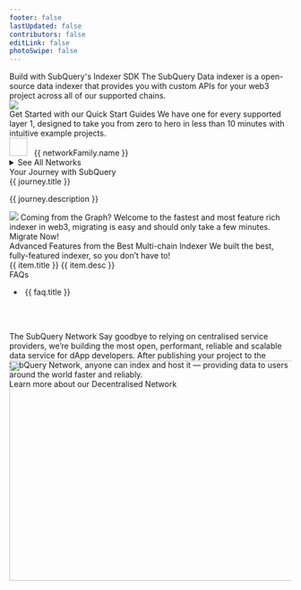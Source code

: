 ```yaml
---
footer: false
lastUpdated: false
contributors: false
editLink: false
photoSwipe: false
---
```


<link rel="stylesheet" href="/assets/style/homepage.css" as="style" />
<div class="welcomeContainer">
  <div class="bannerRow">
    <div class="ct">
      <Typography tag="h2">Build with SubQuery's Indexer SDK</Typography>
      <Typography tag="h5">The SubQuery Data indexer is a open-source data indexer that provides you with custom APIs for your web3 project across all of our supported chains.</Typography>
    </div>
    <div class="bannerImage">
      <div class="bannerImageBg"></div>
      <img src="https://subquery.network/images/indexerConcept.png" />
    </div>
  </div>
    <div class="quickStart layout mt80">
      <Typography tag="h4" fontSize="32">Get Started with our Quick Start Guides</Typography>
      <Typography class="mt24 mb24" tag="h5" type="secondary">We have one for every supported layer 1, designed to take you from zero to hero in less than 10 minutes with intuitive example projects.</Typography>
      <div class="quickStartList">
        <div class="itemGroup" v-for="networkFamily in quickStartJson" :key="networkFamily.name">
          <div class="itemGroupHeader">
            <img :src="networkFamily.logo" :alt="networkFamily.name" width="32" height="32">
            <Typography size="large" style="margin-left: 8px">{{ networkFamily.name }}</Typography>
          </div>
          <details display="block">
            <summary>See All Networks</summary>
            <br>
            <div class="itemGroupContent">
              <div v-for="network in networkFamily.quick_start_data" :key="network.name">
                <router-link v-for="quickStart in network.quick_start_data" :key="quickStart.name" :to="quickStart.link.replace('https://academy.subquery.network', '')">
                  <div>
                    <img v-if="quickStart.logo" :src="network.logo" width="24" height="24" style="pointer-events: none;">
                    <div v-if="!quickStart.logo" style="width: 24px; height: 24px; background: #fff;border-radius: 50%;"></div>
                    <Typography size="large" class="overflow3">{{ quickStart.name  }}</Typography>
                  </div>
                </router-link>
              </div>
            </div>
          </details>
        </div>
      </div>
    </div>
    <div class="journey layout mt80">
      <Typography tag="h3">Your Journey with SubQuery</Typography>
      <div class="journeyItem" v-for="journey in journeies" :key="journey.title">
        <div class="icon">
          <img :src="journey.iconSrc" />
        </div>
        <div class="ct">
          <Typography tag="h4" fontSize="26"><router-link :to="{path: journey.path}">{{ journey.title }}</router-link></Typography>
          <p>{{ journey.description }}</p>
        </div>
      </div>
    </div>
    <div class="layout mt80">
      <div class="graphGuide">
        <img src="/assets/img/graphGuideIcon.svg" />
        <Typography tag="h4" fontSize="32" style="margin-top: 32px">Coming from the Graph?</Typography>
        <Typography tag="p" size="large" maxWidth="630" center style="margin-top: 16px;margin-bottom:32px">Welcome to the fastest and most feature rich indexer in web3, migrating is easy and should only take a few minutes.</Typography>
        <router-link class="button buttonRed" :to="{path: '/build/graph-migration.html'}">Migrate Now!</router-link>
      </div>
    </div>
    <div class="layout mt80">
      <Typography tag="h4" fontSize="32">Advanced Features from the Best Multi-chain Indexer</Typography>
      <Typography type="secondary" tag="p" size="large" style="margin-top: 24px; margin-bottom: 40px;">We built the best, fully-featured indexer, so you don’t have to!</Typography>
      <div class="grid3column gp24">
        <BaseCard  v-for="item in advancedFeatures" :key="item.title">
          <router-link class="item" :to="{path: item.link}">
            <Typography tag="p">{{ item.title }}</Typography>
            <Typography tag="p" size="medium" style="margin-top: 16px;">{{ item.desc }}</Typography>
          </router-link>
        </BaseCard>
      </div>
    </div>
    <Banner title="Want a More in Depth Learning Experience?" description="We have detailed, step by step learning course. Follow video tutorials alongside real world examples." buttonText="Start your Course" buttonLink="/academy/herocourse/welcome.html" backgroundUrl="/assets/img/wantMoreDepthBg.png"></Banner>
    <div class="faqs layout mt140">
      <Typography tag="h35">FAQs</Typography>
      <ul class="faqsContent">
        <li v-for="faq in faqs" :key="faq.title">
          <div class="title"><span><img :src="faq.iconSrc" /></span>
          <Typography tag="p">{{ faq.title }}</Typography></div>
          <div class="animation">
            <div class="flexCol gp24" style="padding: 24px">
              <Typography tag="p" v-for="cont in faq.content" :key="cont" v-html="cont"></Typography>
            </div>
          </div>
        </li>
      </ul>
    </div>
    <div class="flex layout mt80" style="justify-content: space-between;">
      <div class="flexCol gp24" style="max-width: 590px">
        <Typography tag="h35">The SubQuery Network</Typography>
        <Typography tag="p" size="large" type="secondary">Say goodbye to relying on centralised service providers, we’re building the most open, performant, reliable and scalable data service for dApp developers. </Typography>
        <Typography tag="p" size="large" type="secondary">After publishing your project to the SubQuery Network, anyone can index and host it — providing data to users around the world faster and reliably.</Typography>
        <div class="flex">
        <router-link class="button" :to="{path: '/subquery_network/welcome.html'}">Learn more about our Decentralised Network</router-link>
        </div>
      </div>
      <img style="margin-top: -50px" src="/assets/img/architects.png" width="516" height="392" />
    </div>
    <NeedHelp></NeedHelp>
    <Footer></Footer>
  </div>
<component is="script" src="/assets/js/welcome.js" />

<script setup>
import { ref, onMounted } from 'vue'
const quickStartJson = ref([])
const advancedFeatures = ref([
  {
    title: 'EVM, WASM, and more',
    desc: 'Supports most smart contract execution languages.',
    link: '/build/substrate-evm.html'
  },
  {
    title: 'Write once, run anywhere',
    desc: 'Large multichain support and your gateway to Polkadot.',
    link: '/build/multi-chain.html'

  },
  {
    title: 'Absolute performance',
    desc: 'Fast syncing and indexing optimisations.',
    link: '/build/optimisation.html'

  },
  {
    title: 'The power of GraphQL',
    desc: 'Filtering, subscriptions, aggregation - all the features that you need.',
    link: '/build/query.html'
  },
  {
    title: 'Faster reindexing',
    desc: 'Automated historical state tracking means you can reindex partial data faster.',
    link: '/build/historical.html'
  },
  {
    title: 'Lightweight and portable',
    desc: 'Doesn’t require an extremely costly archive, connect directly to any RPC.',
    link: '/build/optimisation.html'

  }
])

const journeies = ref([
  {
    "iconSrc": "/assets/img/journeyIcon1.svg",
    "path": "/build/introduction.html",
    "title": "1. Build",
    "description": "Initialise your project, define your entities using GraphQL, identify the trigger events, and write simple mapping functions that process your data - that’s it! Theres no need for pre-existing data archives, write simply in typescript and test locally with Docker."
  },
  {
    "iconSrc": "/assets/img/journeyIcon2.svg",
    "path": "/run_publish/run.html",
    "title": "2. Run and Query",
    "description": "Make advanced, flexible, but simple queries over GraphQL from any website or app. We even support advanced features like aggregate functions and subscriptions."
  },
  {
    "iconSrc": "/assets/img/journeyIcon3.svg",
    "path": "/run_publish/publish.html",
    "title": "3. Publish",
    "description": "Use our self-service platform to publish and run a SubQuery project on production with great ease. It only takes a few minutes!"
  },
  {
    "iconSrc": "/assets/img/journeyIcon6.svg",
    "path": "subquery_network/publish.html",
    "title": "4. Deploy to the SubQuery Network",
    "description": "Our decentralised service is a web3 infrastructure revolution. We’re building the most open, performant, reliable, and scalable data service for dApp developers which will index and serve data to the global community in an incentivised and verifiable way."
  },
  {
    "iconSrc": "/assets/img/journeyIcon5.svg",
    "path": "/build/optimisation.html",
    "title": "5. Optimise your Project",
    "description": "Performance is a crucial factor in each project. We’re here to give you guidance on how to optimise your SubQuery project to speed it up."
  }
])

const faqs = ref([
  {
    "title": "What networks do you support?",
    "iconSrc": "/assets/img/faqIcon.svg",
    "content": [
      "We support over 150 leading layer-1 chains, including Ethereum, Cosmos, Polkadot, Avalanche, Algorand, Near and Flare. The list of supported layer-1 chains keeps growing every week, and it's our goal to support them all. Wherever you plan to build your next dApp, we want to be there to help you index it. <a href='https://subquery.network/networks'>View the full list here</a>",
      "If you would like us to index your new layer-1 chain, we would be happy to consider it, send us a message at <a href='mailto:hello@subquery.network'>hello@subquery.network</a>."
    ]
  },
  {
    "title": "How much does it cost?",
    "iconSrc": "/assets/img/faqIcon.svg",
    "content": [
      "SubQuery is open-source, and free for all to use forever. You can write, run, and scale your SubQuery project in your own infrastructure with complete control, many of our biggest customers do just this. Since it's open source, you can even just run the parts of it that you want.",
      "We're big believers in open source technology and really appreciate it when we <router-link :to='{path: \"/miscellaneous/contributing.html\"}'>receive contributions</router-link>."
    ]
  },
  {
    "title": "Do you provide hosting, or do I have to run it myself?",
    "iconSrc": "/assets/img/faqIcon.svg",
    "content": [
      "We provide a <router-link :to='{path: \"/run_publish/run.html\"}'>long guide</router-link> on how you can run SubQuery in your infrastructure, which includes both the indexer, Postgres database, and query service.",
      "Don't want to worry about running your own SubQuery infrastructure? SubQuery provides a <a href='https://explorer.subquery.network/' target='_blank'>Managed Service</a> to the community. The biggest dApps depend on SubQuery's enterprise level Managed Service. With 100s of millions of daily requests and hundreds of active projects, SubQuery's Managed Service provides industry leading hosting for our customers.",
      "We'll run your SubQuery projects for you in a high performance, scalable, and managed public service with a generous free tier! You can host your first two SubQuery projects for absolutely free!",
      "You can also upgrade to take advantage of production ready hosting for mission critical data with zero-downtime blue/green deployments, dedicated databases, multiple geo-redundant clusters, intelligent routing, and advanced monitoring and analytics."
    ]
  },
  {
    "title": "How is the data stored?",
    "iconSrc": "/assets/img/faqIcon.svg",
    "content": [
      "SubQuery stores indexed data in a high performance PostgreSQL database."
    ]
  },
  {
    "title": "Why should I use SubQuery?",
    "iconSrc": "/assets/img/faqIcon.svg",
    "content": [
      "SubQuery is the most efficient option for web3 builders to index data from multiple chains without the hassle of building your own indexing solution.",
      "In addition to a flexible SDK, SubQuery offers superior indexing speeds and will eventually be a decentralised solution (upon the launch of the SubQuery Network) where you can have a stake in the future of the project."
    ]
  },
  {
    "title": "How are you different from The Graph?",
    "iconSrc": "/assets/img/faqIcon.svg",
    "content": [
      "SubQuery is a flexible, cross-chain indexing service similar to The Graph. In fact, <router-link :to='{path: \"/build/graph-migration.html\"}'>migrating from the Graph takes only a few hours</router-link>. Like The Graph, there are endless possibilities for the variety of data sources that can be analysed and served using SubQuery.",
      "We build SubQuery with the following key competitive advantages in mind:",
      "<ul><li>Faster than others. We’re focusing on making SubQuery faster than other solutions with advanced indexing caches and precomputed indices saving developers time, our solution is fast to set-up, fast to manage and fast to index.</li><li>More Flexible and Feature rich. SubQuery is a scaffold for building custom APIs and we provide additional features like GraphQL subscriptions, multi-chain indexing, automated historical tracking and more.</li><li>Open. Customers have already extended our open source SDK to suit their own custom implementation.</li><li>Universal. A universal infrastructure stack bringing communities together, developers now have a tool to search, sort, filter and query any data for their app across multiple blockchains.</li></ul>",
      "Additionally, we are committed to running our Managed hosting service over the long term. We have made huge investments into it and have many customers relying on it. This provides a safe home and a reliable alternative to customers that are currently threatened by the imminent sunsetting of The Graph's hosted service."
    ]
  }
])

const fetchAllQuickStart = () => {
  fetch("https://templates.subquery.network/guides").then(async (data) => {
    const json = await data.json();
    const guides = json.results.sort((a,b) => b.quick_start_data.reduce((cur, add) => cur + add.quick_start_data.length, 0) - a.quick_start_data.reduce((cur, add) => cur + add.quick_start_data.length, 0));
    quickStartJson.value = guides.map(family => {
      family.quick_start_data.map(qsd => qsd.quick_start_data = qsd.quick_start_data.filter(qs => qs.internal));
      return family;
    });
  })
}

onMounted(() => {
  fetchAllQuickStart()
})
</script>
